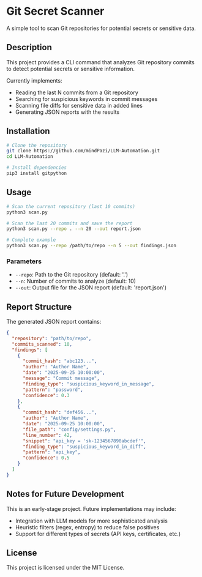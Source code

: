 # Git Secret Scanner

A simple tool to scan Git repositories for potential secrets or sensitive data.

## Description

This project provides a CLI command that analyzes Git repository commits to detect potential secrets or sensitive information.

Currently implements:
- Reading the last N commits from a Git repository
- Searching for suspicious keywords in commit messages
- Scanning file diffs for sensitive data in added lines
- Generating JSON reports with the results

## Installation

```bash
# Clone the repository
git clone https://github.com/mindPazi/LLM-Automation.git
cd LLM-Automation

# Install dependencies
pip3 install gitpython
```

## Usage

```bash
# Scan the current repository (last 10 commits)
python3 scan.py

# Scan the last 20 commits and save the report
python3 scan.py --repo . --n 20 --out report.json

# Complete example
python3 scan.py --repo /path/to/repo --n 5 --out findings.json
```

### Parameters

- `--repo`: Path to the Git repository (default: '.')
- `--n`: Number of commits to analyze (default: 10)
- `--out`: Output file for the JSON report (default: 'report.json')

## Report Structure

The generated JSON report contains:
```json
{
  "repository": "path/to/repo",
  "commits_scanned": 10,
  "findings": [
    {
      "commit_hash": "abc123...",
      "author": "Author Name",
      "date": "2025-09-25 10:00:00",
      "message": "Commit message",
      "finding_type": "suspicious_keyword_in_message",
      "pattern": "password",
      "confidence": 0.3
    },
    {
      "commit_hash": "def456...",
      "author": "Author Name",
      "date": "2025-09-25 10:00:00",
      "file_path": "config/settings.py",
      "line_number": 42,
      "snippet": "api_key = 'sk-1234567890abcdef'",
      "finding_type": "suspicious_keyword_in_diff",
      "pattern": "api_key",
      "confidence": 0.5
    }
  ]
}
```

## Notes for Future Development

This is an early-stage project. Future implementations may include:
- Integration with LLM models for more sophisticated analysis
- Heuristic filters (regex, entropy) to reduce false positives
- Support for different types of secrets (API keys, certificates, etc.)

## License

This project is licensed under the MIT License.
